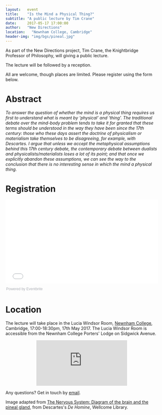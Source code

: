 ```yaml
---
layout:   event
title:    "Is the Mind a Physical Thing?"
subtitle: "A public lecture by Tim Crane"
date:     2017-05-17 17:00:00
author:   "New Directions"
location:	"Newnham College, Cambridge"
header-img: "img/bgs/pineal.jpg"
---
```


As part of the New Directions project, Tim Crane, the Knightbridge Professor of Philosophy, will giving a public lecture.

The lecture will be followed by a reception.

All are welcome, though places are limited. Please register using the form below.

# Abstract

*To answer the question of whether the mind is a physical thing requires us first to understand what is meant by ‘physical’ and ‘thing’. The traditional debate over the mind-body problem tends to take it for granted that these terms should be understood in the way they have been since the 17th century: those who these days assert the doctrine of physicalism or materialism take themselves to be disagreeing, for example, with Descartes. I argue that unless we accept the metaphysical assumptions behind this 17th century debate, the contemporary debate between dualists and physicalists/materialists loses a lot of its point; and that once we explicitly abandon these assumptions, we can see the way to the conclusion that there is no interesting sense in which the mind a physical thing.*

# Registration

<div style="width:100%; text-align:left;"><iframe src="//eventbrite.co.uk/tickets-external?eid=33785525416&ref=etckt" frameborder="0" height="275" width="100%" vspace="0" hspace="0" marginheight="5" marginwidth="5" scrolling="auto" allowtransparency="true"></iframe><div style="font-family:Helvetica, Arial; font-size:12px; padding:10px 0 5px; margin:2px; width:100%; text-align:left;" ><a class="powered-by-eb" style="color: #ADB0B6; text-decoration: none;" target="_blank" href="http://www.eventbrite.co.uk/">Powered by Eventbrite</a></div></div>

# Location

The lecture will take place in the Lucia Windsor Room, <a href="https://www.newn.cam.ac.uk" target="_blank">Newnham College</a>, Cambridge, 17:00-18:30pm, 17th May 2017. The Lucia Windsor Room is accessible from the Newnham College Porters' Lodge on Sidgwick Avenue.

<div style="text-align:center;"><iframe class="map" src="https://www.google.com/maps/embed?pb=!1m18!1m12!1m3!1d5083.931439711971!2d0.10679156446617138!3d52.19851951668053!2m3!1f0!2f0!3f0!3m2!1i1024!2i768!4f13.1!3m3!1m2!1s0x47d870af8969498b%3A0xdb583a9d29181ec8!2sNewnham+College%2C+University+of+Cambridge!5e0!3m2!1sen!2suk!4v1492452285367" frameborder="0" style="border:0" allowfullscreen></iframe></div>

Any questions? Get in touch by <a href="mailto:newdirectionsmindproject@gmail.com">email</a>.

<span class="caption text-muted">Image adapted from <a href="https://commons.wikimedia.org/wiki/File:Descartes;_The_Nervous_System._Diagram_of_the_brain_Wellcome_L0006584.jpg" target="_blank">The Nervous System: Diagram of the brain and the pineal gland</a>, from Descartes's <em>De Homine</em>, Wellcome Library.</span>
